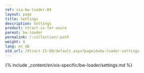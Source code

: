 ```yaml
---
ref: xia-bw-loader-04
layout: page
title: Settings
description: Settings
product: xtract-is-for-azure
parent: bw-loader
permalink: /:collection/:path
weight: 4
lang: en_GB
old_url: /Xtract-IS-EN/default.aspx?pageid=bw-loader-settings
---
```

{% include _content/en/xis-specific/bw-loader/settings.md %}
